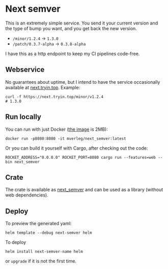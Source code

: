 # Next semver

This is an extremely simple service. You send it your current version and the type of bump you want, and you get back the new version.

* `/minor/1.2.4` -> `1.3.0`
* `/patch/0.3.7-alpha` -> `0.3.8-alpha`

I have this as a http endpoint to keep my CI pipelines code-free.

## Webservice

No guarantees about uptime, but I intend to have the service occasionally available at [next.tryin.top](https://next.tryin.top). Example:

    curl -f https://next.tryin.top/minor/v1.2.4
    # 1.3.0

## Run locally

You can run with just Docker ([the image](https://hub.docker.com/repository/docker/mverleg/next_semver) is 2MB):

    docker run -p8080:8080 -it mverleg/next_semver:latest

Or you can build it yourself with Cargo, after checking out the code:

    ROCKET_ADDRESS="0.0.0.0" ROCKET_PORT=8080 cargo run --features=web --bin next_semver    

## Crate

The crate is available as [next_semver](https://crates.io/crates/next_semver) and can be used as a library (without web dependencies).

## Deploy

To preview the generated yaml:

    helm template --debug next-semver helm

To deploy

    helm install next-semver-name helm

or `upgrade` if it is not the first time.
